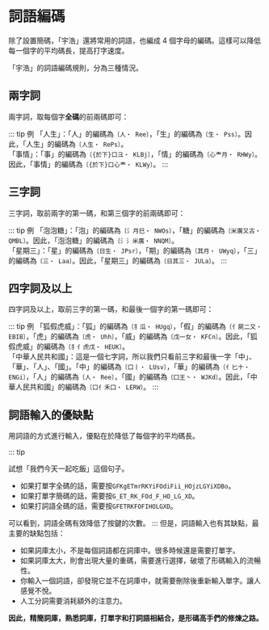 # 詞語編碼

除了設置簡碼，「宇浩」還將常用的詞語，也編成 4 個字母的編碼。這樣可以降低每一個字的平均碼長，提高打字速度。

「宇浩」的詞語編碼規則，分為三種情況。

## 兩字詞

兩字詞，取每個字**全碼**的前兩碼即可：

::: tip 例
「人生」：「人」的編碼為`〔人・ Ree〕`，「生」的編碼為`〔生・ Pss〕`。因此，「人生」的編碼為`〔人生・ RePs〕`。  
「事情」：「事」的編碼為`〔{於下}口彐・ KLBj〕`，「情」的編碼為`〔心龶月・ RHWy〕`。因此，「事情」的編碼為`〔{於下}口心龶・ KLWy〕`。
:::

## 三字詞

三字詞，取前兩字的第一碼，和第三個字的前兩碼即可：

::: tip 例
「泡泡糖」：「泡」的編碼為`〔氵月巳・ NWOs〕`，「糖」的編碼為`〔米廣又古・ QMBL〕`。因此，「泡泡糖」的編碼為`〔氵氵米廣・ NNQM〕`。  
「星期三」：「星」的編碼為`〔日生・ JPsr〕`，「期」的編碼為`〔其月・ UWyq〕`，「三」的編碼為`〔三・ Laa〕`。因此，「星期三」的編碼為`〔日其三・ JULa〕`。
:::

## 四字詞及以上

四字詞及以上，取前三字的第一碼，和最後一個字的第一碼即可：

::: tip 例
「狐假虎威」：「狐」的編碼為`〔犭瓜・ HUgq〕`，「假」的編碼為`〔亻屍二又・ EBIB〕`，「虎」的編碼為`〔虎・ Uhh〕`，「威」的編碼為`〔戊一女・ KFCn〕`。因此，「狐假虎威」的編碼為`〔犭亻虎戊・ HEUK〕`。  
「中華人民共和國」：這是一個七字詞，所以我們只看前三字和最後一字「中」、「華」、「人」、「國」。「中」的編碼為`〔口丨・ LUsv〕`，「華」的編碼為`〔亻匕十・ ENGi〕`，「人」的編碼為`〔人・ Ree〕`，「國」的編碼為`〔囗王丶・ WJKd〕`。因此，「中華人民共和國」的編碼為`〔口亻禾囗・ LERW〕`。
:::

## 詞語輸入的優缺點

用詞語的方式進行輸入，優點在於降低了每個字的平均碼長。

::: tip

試想「我們今天一起吃飯」這個句子。

- 如果打單字全碼的話，需要按`GFKgETmrRKYiFOdiFii_HOjzLGYiXDBo`。
- 如果打單字簡碼的話，需要按`G_ET_RK_FOd_F_HO_LG_XD`。
- 如果打詞語全碼的話，需要按`GFETRKFOFIHOLGXD`。

可以看到，詞語全碼有效降低了按鍵的次數。
:::
但是，詞語輸入也有其缺點，最主要的缺點包括：

- 如果詞庫太小，不是每個詞語都在詞庫中。很多時候還是需要打單字。
- 如果詞庫太大，則會出現大量的重碼，需要進行選擇，破壞了形碼輸入的流暢性。
- 你輸入一個詞語，卻發現它並不在詞庫中，就需要刪除後重新輸入單字。讓人感覺不悅。
- 人工分詞需要消耗額外的注意力。

**因此，精簡詞庫，熟悉詞庫，打單字和打詞語相結合，是形碼高手們的修煉之路。**

